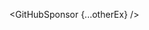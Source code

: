 <script lang="ts">
  import { GitHubSponsor } from 'svelte-shields'
  import type { GitHubSponsorPropsType } from 'svelte-shields';
  
  const otherEx: GitHubSponsorPropsType = {
    user: 'shinokada',
    cacheSeconds: '86400',
  }
</script>

<GitHubSponsor {...otherEx} />